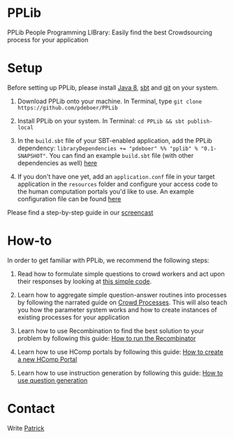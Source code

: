 # PPLib
PPLib People Programming LIBrary: Easily find the best Crowdsourcing process for your application

# Setup
Before setting up PPLib, please install [Java 8](https://www.java.com/en/download/help/download_options.xml), [sbt](http://www.scala-sbt.org/release/tutorial/Setup.html) and [git](https://git-scm.com/book/en/v2/Getting-Started-Installing-Git) on your system.
 
1. Download PPLib onto your machine. In Terminal, type `git clone https://github.com/pdeboer/PPLib`

2. Install PPLib on your system. In Terminal: `cd PPLib && sbt publish-local`

3. In the `build.sbt` file of your SBT-enabled application, add the PPLib dependency: `libraryDependencies += "pdeboer" %% "pplib" % "0.1-SNAPSHOT"`. You can find an example `build.sbt` file (with other dependencies as well) [here](https://github.com/pdeboer/PPLibBallotConnector/blob/master/build.sbt)

4. If you don't have one yet, add an `application.conf` file in your target application in the `resources` folder and configure your access code to the human computation portals you'd like to use. An example configuration file can be found [here](https://github.com/pdeboer/PPLib/blob/master/src/main/resources/application.conf_default)

Please find a step-by-step guide in our [screencast](https://youtu.be/6sA6X9QRK-w)

# How-to
In order to get familiar with PPLib, we recommend the following steps:

1. Read how to formulate simple questions to crowd workers and act upon their responses by looking at [this simple code](https://github.com/pdeboer/PPLib/blob/master/src/test/scala/ch/uzh/ifi/pdeboer/pplib/examples/Survey.scala). 

2. Learn how to aggregate simple question-answer routines into processes by following the narrated guide on [Crowd Processes](https://github.com/pdeboer/PPLib/blob/master/docs/hcompprocess.md). This will also teach you how the parameter system works and how to create instances of existing processes for your application

3. Learn how to use Recombination to find the best solution to your problem by following this guide: [How to run the Recombinator](https://github.com/pdeboer/PPLib/blob/master/docs/recombination.md)

4. Learn how to use HComp portals by following this guide: [How to create a new HComp Portal](https://github.com/pdeboer/PPLib/blob/master/docs/hcompportal.md)

5. Learn how to use instruction generation by following this guide: [How to use question generation](https://github.com/pdeboer/PPLib/blob/master/docs/instructiongenerator.md)

# Contact
Write [Patrick](pdeboer@ifi.uzh.ch)